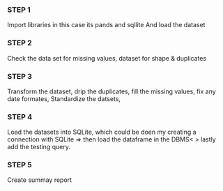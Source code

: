### STEP 1
 Import libraries in this case its pands and sqllite
 And load the dataset

### STEP 2
 Check the data set for missing values, dataset for shape & duplicates



### STEP 3 
 Transform the dataset, drip the duplicates, fill the missing values, fix any date formates, Standardize the datsets, 

### STEP 4 
 Load the datasets into SQLite, which could be doen my creating a connection with SQLite => then load the dataframe in the DBMS< > lastly add the testing query.

### STEP 5
 Create summay report
